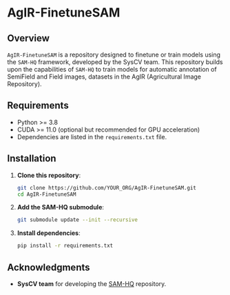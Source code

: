 # AgIR-FinetuneSAM

## Overview

`AgIR-FinetuneSAM` is a repository designed to finetune or train models using the `SAM-HQ` framework, developed by the SysCV team. This repository builds upon the capabilities of `SAM-HQ` to train models for automatic annotation of SemiField and Field images, datasets in the AgIR (Agricultural Image Repository).

  
## Requirements

- Python >= 3.8
- CUDA >= 11.0 (optional but recommended for GPU acceleration)
- Dependencies are listed in the `requirements.txt` file.

## Installation

1. **Clone this repository**:
   ```bash
   git clone https://github.com/YOUR_ORG/AgIR-FinetuneSAM.git
   cd AgIR-FinetuneSAM
   ```

2. **Add the SAM-HQ submodule**:
   ```bash
   git submodule update --init --recursive
   ```

3. **Install dependencies**:
   ```bash
   pip install -r requirements.txt
   ```

## Acknowledgments

- **SysCV team** for developing the [SAM-HQ](https://github.com/SysCV/sam-hq) repository.
